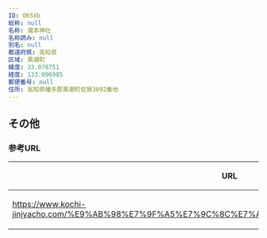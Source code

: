 ```yaml
---
ID: O65Xb
総称: null
名称: 瀧本神社
名称読み: null
別名: null
都道府県: 高知県
区域: 黒潮町
緯度: 33.078751
経度: 133.096985
郵便番号: null
住所: 高知県幡多郡黒潮町佐賀3092番地
---
```


## その他

### 参考URL

| URL                                                                                             | 説明   |
| ----------------------------------------------------------------------------------------------- | ------ |
| https://www.kochi-jinjyacho.com/%E9%AB%98%E7%9F%A5%E7%9C%8C%E7%A5%9E%E7%A4%BE%E4%B8%80%E8%A6%A7 | 神社庁 |
